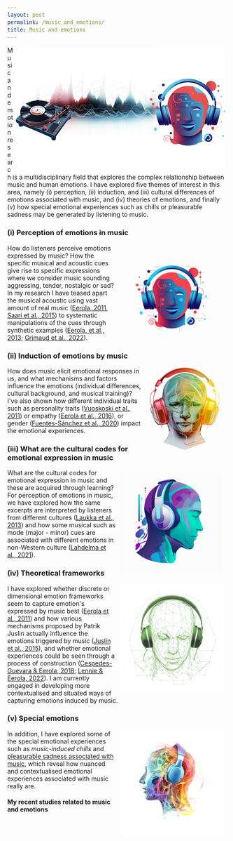 ```yaml
---
layout: post
permalink: /music_and_emotions/
title: Music and emotions
---
```


<style>
 .wrap {
   float: right; 
   margin: 5px;
  }
</style>

<div class="wrap">
    <img src="../images/github_io.006.png" alt="Music and emotions"/>
</div>

Music and emotion research is a multidisciplinary field that explores the complex relationship between music and human emotions. I have explored five themes of interest in this area, namely (i) perception, (ii) induction, and (iii) cultural differences of emotions associated with music, and (iv) theories of emotions, and finally (v) how special emotional experiences such as chills or pleasurable sadness may be generated by listening to music.

### (i) Perception of emotions in music

<img align="right" src="../images/tuomaseerola_in_white_background_happy_emotional_human_head_wit_98af2b56-ec4c-4a0c-86e3-a38e4e16a996.png" width=240 alt="Emotion and music perception" hspace="8"/>

How do listeners perceive emotions expressed by music? How the specific musical and acoustic cues give rise to specific expressions where we consider music sounding aggressing, tender, nostalgic or sad? In my research I have teased apart the musical acoustic using vast amount of real music ([Eerola, 2011](https://doi.org/10.1080/09298215.2011.602195), [Saari et al., 2015](http://doi.org/10.1109/TAFFC.2015.2462841)) to systematic manipulations of the cues through synthetic examples ([Eerola, et al., 2013](http://doi.org/10.3389/fpsyg.2013.00487); [Grimaud et al., 2022](http://doi.org/https://doi.org/10.1177/20592043211061745)).


### (ii) Induction of emotions by music

<img align="right" src="../images/tuomaseerola_in_white_background_wireframe_silhoutte.png" width=180 alt="Induction of emotions via music" hspace="8"/>

How does music elicit emotional responses in us, and what mechanisms and factors influence the emotions (individual differences, cultural background, and musical training)? I've also shown how different individual traits such as personality traits ([Vuoskoski et al., 2011](https://doi.org/10.1177/1029864911403367)) or empathy ([Eerola et al., 2016](http://doi.org/10.3389/fpsyg.2016.01176)), or gender ([Fuentes-Sánchez et al., 2020](https://doi.org/10.1177/0305735620958464)) impact the emotional experiences. 

### (iii) What are the cultural codes for emotional expression in music

<img align="right" src="../images/tuomaseerola_in_white_background_sad_emotional_human_head_with__7430a38e-3c0c-4ddb-a494-3cb8e5311acd.png" width=240 alt="Culture, emotions and music" hspace="8"/>

What are the cultural codes for emotional expression in music and these are acquired through learning? For perception of emotions in music, we have explored how the same excerpts are interpreted by listeners from different cultures ([Laukka et al., 2013](https://doi.org/10.1037/a0031388)) and how some musical such as mode (major - minor) cues are associated with different emotions in non-Western culture ([Lahdelma et al., 2021](http://doi.org/https://doi.org/10.1111/nyas.14655)).

### (iv) Theoretical frameworks

<img align="right" src="../images/tuomaseerola_in_white_background_wireframe_silhoutte_of_a_sad_e_e1bb0cc5-6ec1-432d-9676-e735dd84d719.png" width=240 alt="Music and emotion induction theories" hspace="8"/>

I have explored whether discrete or dimensional emotion frameworks seem to capture emotion's expressed by music best ([Eerola et al., 2011](http://doi.org/10.1177/0305735610362821)) and how various mechanisms proposed by Patrik Juslin actually influence the emotions triggered by music ([Juslin et al., 2015](http://doi.org/10.5406/amerjpsyc.128.3.0281)), and whether emotional experiences could be seen through a process of construction ([Cespedes-Guevara & Eerola, 2018](https://www.frontiersin.org/article/10.3389/fpsyg.2018.00215); [Lennie & Eerola, 2022](https://doi.org/10.3389/fpsyg.2022.822264)). I am currently engaged in developing more contextualised and situated ways of capturing emotions induced by music.

### (v) Special emotions

<img align="right" src="../images/tuomaseerola_in_white_background_wireframe_silhoutte_of_a_human_11173567-858c-487a-a323-87bd7d3c8580.png" width=240 alt="Special emotional experiences related to music" hspace="8"/>

In addition, I have explored some of the special emotional experiences such as _music-induced chills_ and [pleasurable sadness associated with music](https://theconversation.com/why-sad-songs-say-so-much-to-some-people-but-not-others-65365), which reveal how nuanced and contextualised emotional experiences associated with music really are. 


#### My recent studies related to music and emotions

<script src="https://bibbase.org/show?bib=https%3A%2F%2Ftuomaseerola.github.io%2FEerola.bib&commas=true&jsonp=1&authorFirst=true&filter=keywords:Music & emotion\b&limit=8&theme=simple&hidemenu=true"></script>
